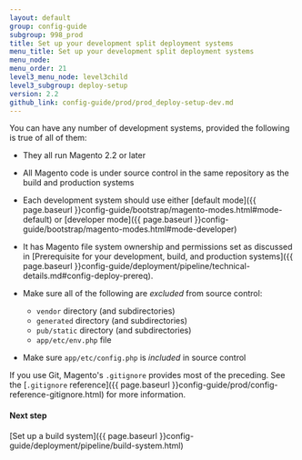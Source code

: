 ```yaml
---
layout: default
group: config-guide
subgroup: 998_prod
title: Set up your development split deployment systems
menu_title: Set up your development split deployment systems
menu_node: 
menu_order: 21
level3_menu_node: level3child
level3_subgroup: deploy-setup
version: 2.2
github_link: config-guide/prod/prod_deploy-setup-dev.md
---
```


You can have any number of development systems, provided the following is true of all of them:

*	They all run Magento 2.2 or later
*	All Magento code is under source control in the same repository as the build and production systems
*	Each development system should use either [default mode]({{ page.baseurl }}config-guide/bootstrap/magento-modes.html#mode-default) or [developer mode]({{ page.baseurl }}config-guide/bootstrap/magento-modes.html#mode-developer)
*	It has Magento file system ownership and permissions set as discussed in [Prerequisite for your development, build, and production systems]({{ page.baseurl }}config-guide/deployment/pipeline/technical-details.md#config-deploy-prereq).
*	Make sure all of the following are _excluded_ from source control:

	*	`vendor` directory (and subdirectories)
	*	`generated` directory (and subdirectories)
	*	`pub/static` directory (and subdirectories)
	*	`app/etc/env.php` file
*	Make sure `app/etc/config.php` is _included_ in source control

If you use Git, Magento's `.gitignore` provides most of the preceding. See the [`.gitignore` reference]({{ page.baseurl }}config-guide/prod/config-reference-gitignore.html) for more information.

#### Next step
[Set up a build system]({{ page.baseurl }}config-guide/deployment/pipeline/build-system.html)